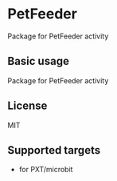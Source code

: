 # PetFeeder
Package for PetFeeder activity
## Basic usage
Package for PetFeeder activity

## License

MIT

## Supported targets

* for PXT/microbit
